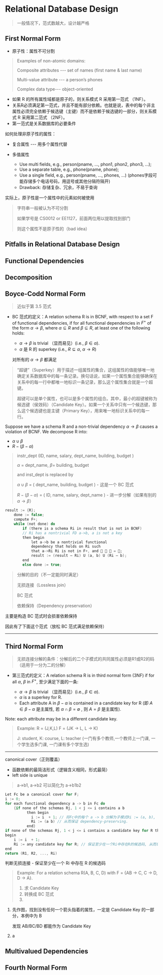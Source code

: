 # Relational Database Design 
<!-- 这是有关 Relational Database Design 的课程笔记-->

> 一般情况下，范式数越大，设计越严格

## First Normal Form 

* 原子性：属性不可分割

> Examples of non-atomic domains: 
> 
> Composite attributes --- set of names (first name & last name)
> 
> Multi-value attribute --- a person’s phones 
> 
> Complex data type--- object-oriented 


* 如果 R 的所有属性域都是原子的，则关系模式 R 采用第一范式 （1NF）。
* 关系R必须满足第一范式，并且不能有部分依赖。也就是说，表中的每个非主属性必须完全依赖于候选键（主键）而不是依赖于候选键的一部分，则关系模式 R 采用第二范式 （2NF）。
* 第一范式是关系数据库的必要条件

如何处理非原子性的属性：

* 复合属性 --- 用多个属性代替
* 多值属性
    
    * Use multi fields, e.g., person(pname, …, phon1, phon2, phon3, …); 
    * Use a separate table, e.g., phone(pname, phone); 
    * Use a single field, e.g., person(pname, …, phones, …) (phones字段可能存储多个电话号码，用逗号或其他分隔符隔开)
    * Drawback: 存储复杂、冗余，不易于查询
    
实际上，原子性是一个属性中的元素如何被使用

> 字符串一般被认为不可分割
>
> 如果学号是 CS0012 or EE1127，前面两位用以提取找到部门
>
> 则这个属性不是原子性的（bad idea）




## Pitfalls in Relational Database Design 

## Functional Dependencies 

## Decomposition 

## Boyce-Codd Normal Form

> 近似于第 3.5 范式

* BC 范式的定义：A relation schema R is in BCNF, with respect to a set F of functional dependencies, if for all functional dependencies in $F^+$ of the form $\alpha\rightarrow \beta$, where $\alpha \subseteq R$ and $\beta \subseteq R$, at least one of the following holds: 

    * $\alpha\rightarrow \beta$ is trivial （显而易见）(i.e., $\beta \in \alpha$). 
    * $\alpha$ 是 R 的 superkey (i.e., $R \subseteq \alpha$, $\alpha\rightarrow R$) 

    对所有的 $\alpha\rightarrow \beta$ 都满足

> “超键”（Superkey）用于描述一组属性的集合，这组属性的值能够唯一地确定关系数据库中的每一条记录。换句话说，如果一个属性集合能够确保在关系中的每一行中都唯一地标识一条记录，那么这个属性集合就是一个超键。
> 
> 超键可以是单个属性，也可以是多个属性的组合。其中，最小的超键被称为候选键（侯效码）（Candidate Key）。如果一个关系中只有一个候选键，那么这个候选键也是主键（Primary Key），用来唯一地标识关系中的每一行。

Suppose we have a schema R and a non-trivial dependency $\alpha\rightarrow \beta$ causes a violation of BCNF. We decompose R into:

* $\alpha\cup \beta$
* $R - (\beta-\alpha)$

> instr_dept (ID, name, salary, dept_name, building, budget )
> 
> $\alpha$ = dept_name, $\beta$= building, budget
> 
> and inst_dept is replaced by
> 
> $\alpha\cup \beta$ = ( dept_name, building, budget ) - 这是一个 BC 范式
> 
> $R - (\beta-\alpha)$ = ( ID, name, salary, dept_name ) - 进一步分解（如果有别的 $\alpha\rightarrow \beta$）



```c title="构造 BC 范式的伪代码"
result := {R}; 
    done := false; 
    compute F+; 
    while (not done) do 
        if (there is a schema Ri in result that is not in BCNF)
        // Ri has a nontrivial FD a->b, a is not a key
        then begin 
            let a->b be a nontrivial functional 
            dependency that holds on Ri such 
            that a->Ri Ri is not in F+, and    = ; 
            result := (result – Ri) U (a, b) U (Ri – b); 
        end
        else done := true; 
```


> 分解的目的（不一定能同时满足）
>
> 无损连接（Lossless join）
>
> BC 范式
>
> 依赖保持（Dependency preservation） 

主要是构造 BC 范式时会损害依赖保持

因此有了下面这个范式（放松 BC 范式满足依赖保持）

----------

## Third Normal Form 

> 无损连接分解的条件：分解后的二个子模式的共同属性必须是R1或R2的码（适用于一分为二的分解）


* 第三范式的定义：A relation schema R is in third normal form (3NF) if for all $\alpha,\ \beta$ in $F^+$, 至少满足下面的一条: 

    * $\alpha\rightarrow \beta$ is trivial （显而易见）(i.e., $\beta \in \alpha$). 
    * $\alpha$ is a superkey for R. 
    * Each attribute A in $\beta-\alpha$ is contained in a candidate key for R (即 $A \in \beta-\alpha$ 是主属性, 若 $\alpha\cap \beta = \emptyset$ , 则 $A = \beta$ 是主属性). 

Note: each attribute may be in a different candidate key. 


> Example: R = (J,K,L)   F = (JK $\rightarrow$ L, L $\rightarrow$ K)
>
> J: student, K: course, L: teacher (一门有多个教师,一个教师上一门课, 一个学生选多门课, 一门课有多个学生选) 



-------------

canonical cover（正则覆盖）

* 函数依赖的最简洁形式（逻辑含义相同，形式最简）
* left side is unique

> a->b1, a->b2 可以简化为 a->b1b2


```c title="构造第三范式的伪代码"
Let Fc be a canonical cover for F; 
i := 0; 
for each functional dependency a -> b in Fc do 
    {if none of the schemas Rj, 1 < j <= i contains a b
          then begin 
            i := i  + 1; // 将Fc中的每个 a -> b 分解为子模式Ri := (a, b), 
            Ri := (a b) // 从而保证 dependency-preserving. 
          end} 
if none of the schemas Rj, 1 < j <= i contains a candidate key for R then 
begin 
    i := i  + 1; 
    Ri := any candidate key for R; // 保证至少在一个Ri中存在R的候选码, 从而保证 lossless-join. 
end 
return (R1, R2, ..., Ri) 
```

判断无损连接 - 保证至少在一个 Ri 中存在 R 的候选码


>  Example: For a relation schema R(A, B, C, D) with F = {AB -> C, C -> D, D -> A}. 
> 
>   1. 求 Candidate Key
>   2. 转换成 BC 范式
>   3. 


1. 先作图，找到没有任何一个箭头指着的属性，一定是 Candidate Key 的一部分，本例中为 B

    发现 AB/BC/BD 都能作为 Candidate Key

2. a





## Multivalued Dependencies 

## Fourth Normal Form 

